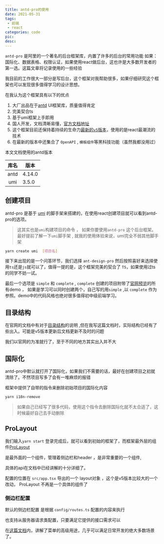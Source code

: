 ```yaml
---
title: antd-pro的使用
date: 2021-05-31
tags:
 - 前端
 - react
categories: code
pic: 
desc: 
---
```


`antd-pro` 是阿里的一个著名的后台框架库，内置了许多的后台的常用功能 如果：国际化、数据表格、权限认证，如果使用react做后台，这也许是大多数开发者的第一选。这篇文章将记录使用的一些经验

我目前的工作很大一部分是写后台，这个框架对我帮助很多，如果仔细研究这个框架也可以发现很多值得学习的设计思想。





在我认为这个框架具有以下的优点

1. 大厂出品在于[antd](https://ant.design/docs/react/introduce-cn) UI框架库，质量值得肯定
2. 完美契合ts
3. 基于umi框架上手即用
4. 国人开发，文档清晰易懂，[官方文档地址](https://pro.ant.design/docs/getting-started-cn)
5. 这个框架目前还保持着持续的生命力[最新的`v5`版本](https://github.com/ant-design/ant-design-pro/issues/8656)，使用的是react最潮流的技术
6. 在最新的版本中还集合了 `OpenAPI` , `模板组件`等黑科技功能（虽然我都没用过）


本文文档使用的antd版本

|   库名   |   版本   |
| :----------: | ------------------------ |
|   antd   | 4.14.0 |
|   umi   | 3.5.0 |

## 创建项目

antd-pro 是基于 [umi](https://umijs.org/zh-CN) 的脚手架来搭建的，在使用react创建项目就可以看到antd-pro的选项。

> 这其实也是`umi`构建项目的命令 ， 如果你要使用`antd-pro` 这个后台框架。最好提前了解一下`umi`脚手架 , 就我的使用体验来说，umi完全不弱其他脚手架

```sh
yarn create umi  [项目名]
```
接下来出现的是一个问答环节，我们选择 `ant-design-pro` 然后按照喜好来选择使用`ts`还是`js`就可以了，值得一提的是，这个框架完美的契合了 `TS`，如果使用过ts的同学不妨一试。  

最后一个选项是 `simple` 和 `complete` ,  `complete`  创建的项目附带了[官网预览](https://preview.pro.ant.design/)的所有demo ， 如果是学习可以同时创建两个，自己写的用`simple` ,以 `complete` 作为参照。demo中的代码风格也绝对很多值得初中级前端学习。




## 目录结构

在官网的文档中有对于[目录结构](https://pro.ant.design/zh-CN/docs/folder)的说明 ,但在我写这篇文档时，实际结构已经有了些出入。可能是v5版本更新后文档更新不及时的问题

我们以官网的为准就行了，至于不同的地方其实出入并不大


## 国际化

antd-pro中默认就打开了国际化，如果我们不需要的话，最好在创建项目之初就清除了。不然项目写多了会有一堆麻烦的报错

框架中提供了自带的指令来删除初始项目的国际化内容
```sh
yarn i18n-remove
```

> 如果自己已经写了很多代码，使用这个指令去删除国际化就不太合适了，这时候最好自己去手动删除


## ProLayout

我们输入`yarn start` 登录完成后，就可以看到初始的框架了，而框架最外层的组件[ProLayout](https://procomponents.ant.design/components/layout) 

是最外面的一个组件，管理着侧边栏和header ，是非常重要的一个组件,

具体的api在文档中已经讲解的十分详细了。

配置的位置在 `src/app.tsx` 导出的一个 layout对象 ，这个是v5版本比较大的一个改动， ProLayout 不再是一个具体的组件了


### 侧边栏配置

默认的侧边栏配置 是根据 `config/routes.ts` 配置的内容来执行

也支持从服务器请求类配置，只要满足它提供的接口需求可以

在[这篇文档](https://pro.ant.design/zh-CN/docs/advanced-menu)内，讲解了菜单的高级用途，几乎可以满足日常开发的绝大多数场景了。

